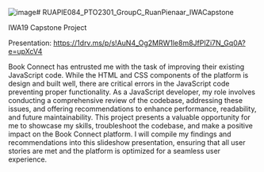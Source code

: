![image](https://github.com/RuanPienaarCode/RUAPIE084_PTO2301_GroupC_RuanPienaar_IWACapstone/assets/13726965/a256d7f5-d599-44d7-bb60-3fe0d9dcb928)# RUAPIE084_PTO2301_GroupC_RuanPienaar_IWACapstone

IWA19 Capstone Project

Presentation:
https://1drv.ms/p/s!AuN4_Og2MRW1le8m8JfPlZi7N_Gq0A?e=upXcV4

Book Connect has entrusted me with the task of improving their existing JavaScript code. While the HTML and CSS components of the platform is design and built well, there are critical errors in the JavaScript code preventing proper functionality. As a JavaScript developer, my role involves conducting a comprehensive review of the codebase, addressing these issues, and offering recommendations to enhance performance, readability, and future maintainability. This project presents a valuable opportunity for me to showcase my skills, troubleshoot the codebase, and make a positive impact on the Book Connect platform. I will compile my findings and recommendations into this slideshow presentation, ensuring that all user stories are met and the platform is optimized for a seamless user experience.

